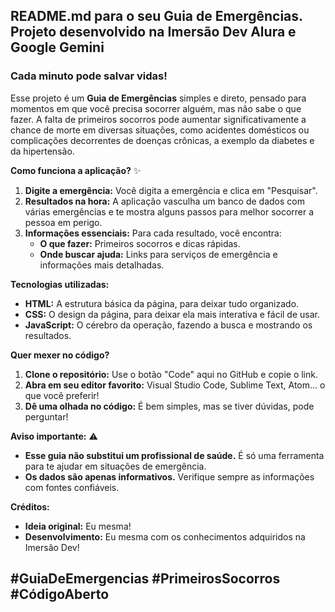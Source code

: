 ## **README.md para o seu Guia de Emergências. Projeto desenvolvido na Imersão Dev Alura e Google Gemini**

### **Cada minuto pode salvar vidas!** 

Esse projeto é um **Guia de Emergências** simples e direto, pensado para momentos em que você precisa socorrer alguém, mas não sabe o que fazer. A falta de primeiros socorros pode aumentar significativamente a chance de morte em diversas situações, como acidentes domésticos ou complicações decorrentes de doenças crônicas, a exemplo da diabetes e da hipertensão.

**Como funciona a aplicação?** ✨

1. **Digite a emergência:** Você digita a emergência e clica em "Pesquisar".
2. **Resultados na hora:** A aplicação vasculha um banco de dados com várias emergências e te mostra alguns passos para melhor socorrer a pessoa em perigo.
3. **Informações essenciais:** Para cada resultado, você encontra:
   * **O que fazer:** Primeiros socorros e dicas rápidas.
   * **Onde buscar ajuda:** Links para serviços de emergência e informações mais detalhadas.

**Tecnologias utilizadas:** ️

* **HTML:** A estrutura básica da página, para deixar tudo organizado.
* **CSS:** O design da página, para deixar ela mais interativa e fácil de usar.
* **JavaScript:** O cérebro da operação, fazendo a busca e mostrando os resultados.

**Quer mexer no código?** 

1. **Clone o repositório:** Use o botão "Code" aqui no GitHub e copie o link.
2. **Abra em seu editor favorito:** Visual Studio Code, Sublime Text, Atom... o que você preferir!
3. **Dê uma olhada no código:** É bem simples, mas se tiver dúvidas, pode perguntar!

**Aviso importante:** ⚠️

* **Esse guia não substitui um profissional de saúde.** É só uma ferramenta para te ajudar em situações de emergência.
* **Os dados são apenas informativos.** Verifique sempre as informações com fontes confiáveis.

**Créditos:** 

* **Ideia original:** Eu mesma! 
* **Desenvolvimento:** Eu mesma com os conhecimentos adquiridos na Imersão Dev! 

**#GuiaDeEmergencias #PrimeirosSocorros #CódigoAberto**
---
